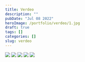 ```yaml
---
title: Verdeo
description: ""
pubDate: "Jul 08 2022"
heroImage: /portfolio/verdeo/1.jpg
draft: true
tags: []
categories: []
slug: verdeo
---
```


![](/portfolio/verdeo/2.jpg)
![](/portfolio/verdeo/3.jpg)
![](/portfolio/verdeo/4.jpg)
![](/portfolio/verdeo/5.jpg)
![](/portfolio/verdeo/6.jpg)
